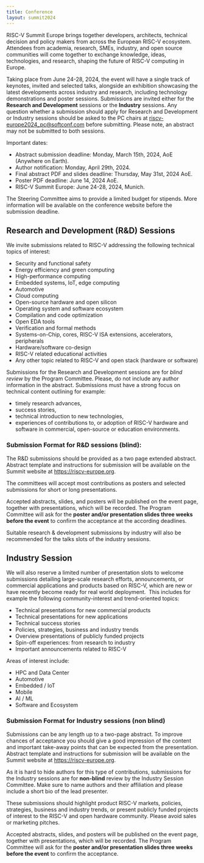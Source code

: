 ```yaml
---
title: Conference
layout: summit2024
---
```


RISC-V Summit Europe brings together developers, architects, technical decision
and policy makers from across the European RISC-V ecosystem. Attendees from
academia, research, SMEs, industry, and open source communities will come
together to exchange knowledge, ideas, technologies, and research, shaping the
future of RISC-V computing in Europe.

Taking place from June 24-28, 2024, the event will have a single track of
keynotes, invited and selected talks, alongside an exhibition showcasing the
latest developments across industry and research, including technology
demonstrations and poster sessions. Submissions are invited either for the
**Research and Development** sessions or the **Industry** sessions. Any question
whether a submission should apply for Research and Development or Industry
sessions should be asked to the PC chairs at riscv-europe2024_pc@softconf.com
before submitting. Please note, an abstract may not be submitted to both
sessions. 

Important dates:

- Abstract submission deadline: Monday, March 15th, 2024, AoE (Anywhere on Earth).
- Author notification: Monday, April 29th, 2024.
- Final abstract PDF and slides deadline: Thursday, May 31st, 2024 AoE.
- Poster PDF deadline: June 14, 2024 AoE.
- RISC-V Summit Europe: June 24-28, 2024, Munich.

The Steering Committee aims to provide a limited budget for stipends. More
information will be available on the conference website before the submission
deadline. 

## Research and Development (R&D) Sessions

We invite submissions related to RISC-V addressing the following technical topics of interest:

- Security and functional safety 
- Energy efficiency and green computing
- High-performance computing
- Embedded systems, IoT, edge computing
- Automotive
- Cloud computing
- Open-source hardware and open silicon
- Operating system and software ecosystem
- Compilation and code optimization
- Open EDA tools
- Verification and formal methods
- Systems-on-Chip, cores, RISC-V ISA extensions, accelerators, peripherals
- Hardware/software co-design
- RISC-V related educational activities
- Any other topic related to RISC-V and open stack (hardware or software)

Submissions for the Research and Development sessions are for *blind review* by
the Program Committee. Please, do not include any author information in the
abstract. Submissions must have a strong focus on technical content outlining
for example:

- timely research advances,
- success stories,
- technical introduction to new technologies, 
- experiences of contributions to, or adoption of RISC-V hardware and software in commercial, open-source or education environments.

### Submission Format for R&D sessions (blind):

The R&D submissions should be provided as a two page extended abstract. Abstract
template and instructions for submission will be available on the Summit website
at https://riscv-europe.org.

The committees will accept most contributions as posters and selected
submissions for short or long presentations. 

Accepted abstracts, slides, and posters will be published on the event page,
together with presentations, which will be recorded. The Program Committee will
ask for the **poster and/or presentation slides three weeks before the event**
to confirm the acceptance at the according deadlines. 

Suitable research & development submissions by industry will also be recommended
for the talks slots of the industry sessions.


## Industry Session

We will also reserve a limited number of presentation slots to welcome
submissions detailing large-scale research efforts, announcements, or commercial
applications and products based on RISC-V, which are new or have recently become
ready for real world deployment.  This includes for example the following
community-interest and trend-oriented topics:

- Technical presentations for new commercial products
- Technical presentations for new applications
- Technical success stories
- Policies, strategies, business and industry trends
- Overview presentations of publicly funded projects
- Spin-off experiences: from research to industry
- Important announcements related to RISC-V

Areas of interest include:

- HPC and Data Center
- Automotive
- Embedded / IoT
- Mobile
- AI / ML
- Software and Ecosystem

### Submission Format for Industry sessions (non blind)

Submissions can be any length up to a two-page abstract. To improve chances of
acceptance you should give a good impression of the content and important
take-away points that can be expected from the presentation. Abstract template
and instructions for submission will be available on the Summit website at
https://riscv-europe.org.

As it is hard to hide authors for this type of contributions, submissions for
the Industry sessions are for **non-blind** review by the Industry Session
Committee. Make sure to name authors and their affiliation and please include a
short bio of the lead presenter.  

These submissions should highlight product RISC-V markets, policies, strategies,
business and industry trends, or present publicly funded projects of interest to
the RISC-V and open hardware community. Please avoid sales or marketing
pitches. 

Accepted abstracts, slides, and posters will be published on the event page,
together with presentations, which will be recorded. The Program Committee will
ask for the **poster and/or presentation slides three weeks before the event**
to confirm the acceptance.
